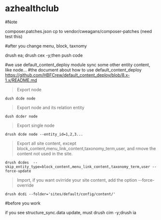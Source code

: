 # azhealthclub

#Note

composer.patches.json cp to vendor/cweagans/composer-patches (need test this)

#after you change menu, block, taxnomy

drush ea; drush cex -y;then push code

#we use default_content_deploy module sync some other entity content, like node...
#the document about how to use default_content_deploy
https://github.com/HBFCrew/default_content_deploy/blob/8.x-1.x/README.md

>Export node
```
dush dcde node
```
>Export node and its relation entity
```
dush dcder node
```
>Export single node
```
drush dcde node --entity_id=1,2,3...
```
>Export all site content, except block_content,menu_link_content,taxonomy_term,user,
and rmove the content not used in the site.
```
drush dcdes  --skip_entity_type=block_content,menu_link_content,taxonomy_term,user --force-update
```
>Import, if you want ovirride your site content, add the option --force-override
```
drush dcdi --folder='sites/default/config/content/'
```

#before you work

if you see structure_sync.data update, must
drush cim -y;drush ia
